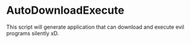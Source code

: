 # AutoDownloadExecute
This script will generate application that can download and execute evil programs silently xD. 
